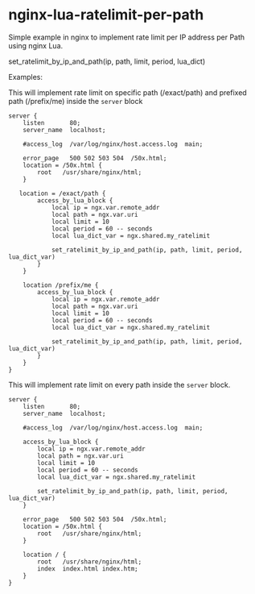 # nginx-lua-ratelimit-per-path
Simple example in nginx to implement rate limit per IP address per Path using nginx Lua.

set_ratelimit_by_ip_and_path(ip, path, limit, period, lua_dict)

Examples:

This will implement rate limit on specific path (/exact/path) and prefixed path (/prefix/me) inside the `server` block
```
server {
    listen       80;
    server_name  localhost;

    #access_log  /var/log/nginx/host.access.log  main;

    error_page   500 502 503 504  /50x.html;
    location = /50x.html {
        root   /usr/share/nginx/html;
    }

   location = /exact/path {
        access_by_lua_block {        
            local ip = ngx.var.remote_addr
            local path = ngx.var.uri
            local limit = 10
            local period = 60 -- seconds
            local lua_dict_var = ngx.shared.my_ratelimit

            set_ratelimit_by_ip_and_path(ip, path, limit, period, lua_dict_var)
        } 
    }

    location /prefix/me {
        access_by_lua_block {        
            local ip = ngx.var.remote_addr
            local path = ngx.var.uri
            local limit = 10
            local period = 60 -- seconds
            local lua_dict_var = ngx.shared.my_ratelimit

            set_ratelimit_by_ip_and_path(ip, path, limit, period, lua_dict_var)
        } 
    }
}
```



This will implement rate limit on every path inside the `server` block.
```
server {
    listen       80;
    server_name  localhost;

    #access_log  /var/log/nginx/host.access.log  main;

    access_by_lua_block {        
        local ip = ngx.var.remote_addr
        local path = ngx.var.uri
        local limit = 10
        local period = 60 -- seconds
        local lua_dict_var = ngx.shared.my_ratelimit

        set_ratelimit_by_ip_and_path(ip, path, limit, period, lua_dict_var)
    } 

    error_page   500 502 503 504  /50x.html;
    location = /50x.html {
        root   /usr/share/nginx/html;
    }

    location / {
        root   /usr/share/nginx/html;
        index  index.html index.htm;
    }
}
```

